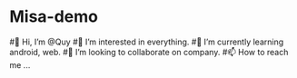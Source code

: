 # Misa-demo
 
#👋 Hi, I’m @Quy
#👀 I’m interested in everything.
#🌱 I’m currently learning android, web.
#💞️ I’m looking to collaborate on company.
#📫 How to reach me ...
